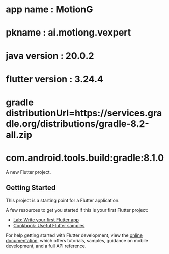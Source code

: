 # app name : MotionG
# pkname : ai.motiong.vexpert
# java version : 20.0.2 
# flutter version : 3.24.4
# gradle distributionUrl=https\://services.gradle.org/distributions/gradle-8.2-all.zip
# com.android.tools.build:gradle:8.1.0

A new Flutter project.

## Getting Started

This project is a starting point for a Flutter application.

A few resources to get you started if this is your first Flutter project:

- [Lab: Write your first Flutter app](https://docs.flutter.dev/get-started/codelab)
- [Cookbook: Useful Flutter samples](https://docs.flutter.dev/cookbook)

For help getting started with Flutter development, view the
[online documentation](https://docs.flutter.dev/), which offers tutorials,
samples, guidance on mobile development, and a full API reference.
